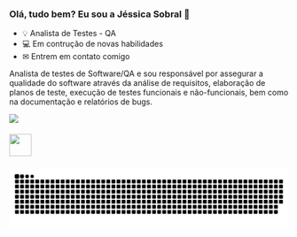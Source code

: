 ### Olá, tudo bem? Eu sou a Jéssica Sobral 👋

- 💡 Analista de Testes - QA
- 💻 Em contrução de novas habilidades
- ✉ Entrem em contato comigo

 Analista de testes de Software/QA e sou responsável por assegurar a qualidade do software através da análise de requisitos, elaboração de planos de teste,    execução de testes funcionais e não-funcionais, bem como na documentação e relatórios de bugs.

 <div>
  <a href="https://www.linkedin.com/in/jessicasobral/" target="_blank"><img src="https://img.shields.io/badge/-LinkedIn-%230077B5?style=for-the-badge&logo=linkedin&logoColor=white" target="_blank"></a>   
</a>

  <div style="display: inline_bock"><br>
  
  <img align="center" height="40" width="40" src="https://www.svgrepo.com/show/373542/cypress.svg" />
    
  </div>
  
 ###  
  
   ![Snake animation](https://github.com/JessicaSoobral/JessicaSoobral/blob/output/github-contribution-grid-snake.svg)
    
  </div>
